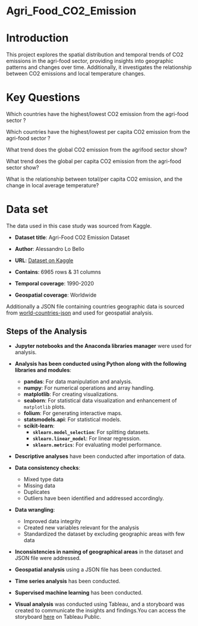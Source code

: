 # Agri_Food_CO2_Emission
# Introduction

This project explores the spatial distribution and temporal trends of CO2 emissions in the agri-food sector, providing insights into geographic patterns and changes over time. Additionally, it investigates the relationship between CO2 emissions and local temperature changes.

# Key Questions 

Which countries have the highest/lowest CO2 emission from the agri-food sector ?

Which countries have the highest/lowest per capita CO2 emission from the agri-food sector ?

What trend does the global CO2 emission from the agrifood sector show?

What trend does the global per capita CO2 emission from the agri-food sector show?

What is the relationship between total/per capita CO2 emission, and the change in local average temperature?


# Data set

The data used in this case study was sourced from Kaggle.
- **Dataset title**: Agri-Food CO2 Emission Dataset

- **Author**: Alessandro Lo Bello 

- **URL**: [Dataset on Kaggle](https://www.kaggle.com/datasets/alessandrolobello/agri-food-co2-emission-dataset-forecasting-ml/data)

- **Contains**: 6965 rows & 31 columns

- **Temporal coverage**: 1990-2020

- **Geospatial coverage**: Worldwide
    
Additionally a JSON file containing countries geographic data is sourced from [world-countries-json](https://www.kaggle.com/datasets/ktochylin/world-countries) and used for geospatial analysis. 

## Steps of the Analysis

- **Jupyter notebooks and the Anaconda libraries manager** were used for analysis.

- **Analysis has been conducted using Python along with the following libraries and modules**:
  - **pandas**: For data manipulation and analysis.
  - **numpy**: For numerical operations and array handling.
  - **matplotlib**: For creating visualizations.
  - **seaborn**: For statistical data visualization and enhancement of `matplotlib` plots.
  - **folium**: For generating interactive maps.
  - **statsmodels.api**: For statistical models.
  - **scikit-learn**:
    - **`sklearn.model_selection`**: For splitting datasets.
    - **`sklearn.linear_model`**: For linear regression.
    - **`sklearn.metrics`**: For evaluating model performance.

- **Descriptive analyses** have been conducted after importation of data.

- **Data consistency checks**:
  - Mixed type data
  - Missing data
  - Duplicates
  - Outliers have been identified and addressed accordingly.

- **Data wrangling**:
  - Improved data integrity
  - Created new variables relevant for the analysis
  - Standardized the dataset by excluding geographic areas with few data

- **Inconsistencies in naming of geographical areas** in the dataset and JSON file were addressed.

- **Geospatial analysis** using a JSON file has been conducted.

- **Time series analysis** has been conducted.

- **Supervised machine learning** has been conducted.

- **Visual analysis** was conducted using Tableau, and a storyboard was created to communicate the insights and findings.You can access the storyboard 
[here](https://public.tableau.com/shared/5P3MHR3GB?:display_count=n&:origin=viz_share_link) on Tableau Public.







